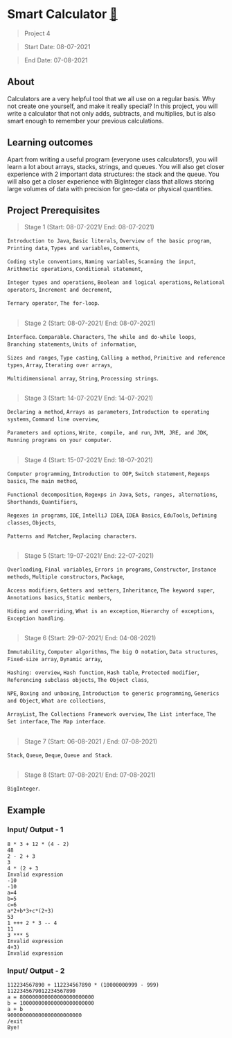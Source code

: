 # Smart Calculator [:rocket:](https://hyperskill.org/projects/42?track=1)

> Project 4

> Start Date: 08-07-2021

> End Date: 07-08-2021

## About
Calculators are a very helpful tool that we all use on a regular basis. Why not create one yourself, and make it really special? In this project, you will write a calculator that not only adds, subtracts, and multiplies, but is also smart enough to remember your previous calculations.

## Learning outcomes
Apart from writing a useful program (everyone uses calculators!), you will learn a lot about arrays, stacks, strings, and queues. You will also get closer experience with 2 important data structures: the stack and the queue. You will also get a closer experience with BigInteger class that allows storing large volumes of data with precision for geo-data or physical quantities.

## Project Prerequisites

> Stage 1 (Start: 08-07-2021/ End: 08-07-2021)

`Introduction to Java`, `Basic literals`, `Overview of the basic program`, `Printing data`, `Types and variables`, `Comments`,

`Coding style conventions`, `Naming variables`, `Scanning the input`, `Arithmetic operations`, `Conditional statement`, 

`Integer types and operations`, `Boolean and logical operations`, `Relational operators`, `Increment and decrement`, 

`Ternary operator`, `The for-loop`.
##

> Stage 2 (Start: 08-07-2021/ End: 08-07-2021)

`Interface`. `Comparable`. `Characters`, `The while and do-while loops`, `Branching statements`, `Units of information`, 

`Sizes and ranges`, `Type casting`, `Calling a method`, `Primitive and reference types`, `Array`, `Iterating over arrays`, 

`Multidimensional array`, `String`, `Processing strings`.
##

> Stage 3 (Start: 14-07-2021/ End: 14-07-2021)

`Declaring a method`, `Arrays as parameters`, `Introduction to operating systems`, `Command line overview`,

`Parameters and options`, `Write, compile, and run`, `JVM, JRE, and JDK`, `Running programs on your computer`.
##

> Stage 4 (Start: 15-07-2021/ End: 18-07-2021)

`Computer programming`, `Introduction to OOP`, `Switch statement`, `Regexps basics`, `The main method`, 

`Functional decomposition`, `Regexps in Java`, `Sets, ranges, alternations`, `Shorthands`, `Quantifiers`, 

`Regexes in programs`, `IDE`, `IntelliJ IDEA`, `IDEA Basics`, `EduTools`, `Defining classes`, `Objects`, 

`Patterns and Matcher`, `Replacing characters`.
##

> Stage 5 (Start: 19-07-2021/ End: 22-07-2021)

`Overloading`, `Final variables`, `Errors in programs`, `Constructor`, `Instance methods`, `Multiple constructors`, `Package`, 

`Access modifiers`, `Getters and setters`, `Inheritance`, `The keyword super`, `Annotations basics`, `Static members`, 

`Hiding and overriding`, `What is an exception`, `Hierarchy of exceptions`, `Exception handling`.
##

> Stage 6 (Start: 29-07-2021/ End: 04-08-2021)

`Immutability`, `Computer algorithms`, `The big O notation`, `Data structures`, `Fixed-size array`, `Dynamic array`, 

`Hashing: overview`, `Hash function`, `Hash table`, `Protected modifier`, `Referencing subclass objects`, `The Object class`, 

`NPE`, `Boxing and unboxing`, `Introduction to generic programming`, `Generics and Object`, `What are collections`,

`ArrayList`, `The Collections Framework overview`, `The List interface`, `The Set interface`, `The Map interface`.
##

> Stage 7 (Start: 06-08-2021 / End: 07-08-2021)

`Stack`, `Queue`, `Deque`, `Queue and Stack`.
##

> Stage 8 (Start: 07-08-2021/ End: 07-08-2021)

`BigInteger`.


## Example

### Input/ Output - 1
```
8 * 3 + 12 * (4 - 2)
48
2 - 2 + 3
3
4 * (2 + 3
Invalid expression
-10
-10
a=4
b=5
c=6
a*2+b*3+c*(2+3)
53
1 +++ 2 * 3 -- 4
11
3 *** 5
Invalid expression
4+3)
Invalid expression
```

### Input/ Output - 2
```
112234567890 + 112234567890 * (10000000999 - 999)
1122345679012234567890
a = 800000000000000000000000
b = 100000000000000000000000
a + b
900000000000000000000000
/exit
Bye!
```
